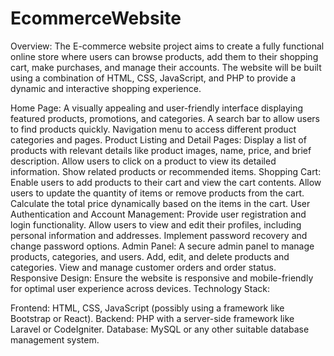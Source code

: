 # EcommerceWebsite
Overview:
The E-commerce website project aims to create a fully functional online store where users can browse products, add them to their shopping cart, make purchases, and manage their accounts. The website will be built using a combination of HTML, CSS, JavaScript, and PHP to provide a dynamic and interactive shopping experience.

Home Page:
A visually appealing and user-friendly interface displaying featured products, promotions, and categories.
A search bar to allow users to find products quickly.
Navigation menu to access different product categories and pages.
Product Listing and Detail Pages:
Display a list of products with relevant details like product images, name, price, and brief description.
Allow users to click on a product to view its detailed information.
Show related products or recommended items.
Shopping Cart:
Enable users to add products to their cart and view the cart contents.
Allow users to update the quantity of items or remove products from the cart.
Calculate the total price dynamically based on the items in the cart.
User Authentication and Account Management:
Provide user registration and login functionality.
Allow users to view and edit their profiles, including personal information and addresses.
Implement password recovery and change password options.
Admin Panel:
A secure admin panel to manage products, categories, and users.
Add, edit, and delete products and categories.
View and manage customer orders and order status.
Responsive Design:
Ensure the website is responsive and mobile-friendly for optimal user experience across devices.
Technology Stack:

Frontend: HTML, CSS, JavaScript (possibly using a framework like Bootstrap or React).
Backend: PHP with a server-side framework like Laravel or CodeIgniter.
Database: MySQL or any other suitable database management system.
